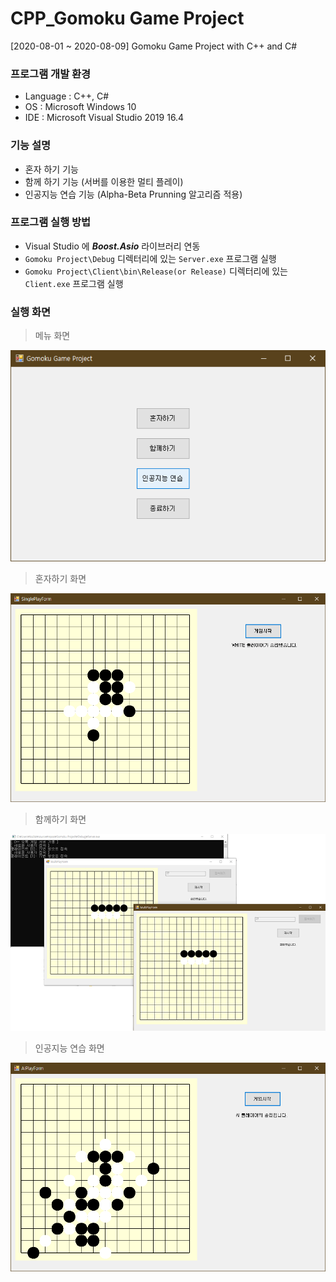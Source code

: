 # CPP_Gomoku Game Project
[2020-08-01 ~ 2020-08-09] Gomoku Game Project with C++ and C#

### 프로그램 개발 환경
- Language : C++, C#
- OS : Microsoft Windows 10
- IDE : Microsoft Visual Studio 2019 16.4

### 기능 설명
- 혼자 하기 기능
- 함께 하기 기능 (서버를 이용한 멀티 플레이)
- 인공지능 연습 기능 (Alpha-Beta Prunning 알고리즘 적용)

### 프로그램 실행 방법
- Visual Studio 에 ***Boost.Asio*** 라이브러리 연동
- `Gomoku Project\Debug` 디렉터리에 있는 `Server.exe` 프로그램 실행
- `Gomoku Project\Client\bin\Release(or Release)` 디렉터리에 있는 `Client.exe` 프로그램 실행

### 실행 화면

> 메뉴 화면

![Gomoku Game 1](Images/GG1.png)

> 혼자하기 화면

![Gomoku Game 2](Images/GG2.png)

> 함께하기 화면

![Gomoku Game 3](Images/GG3.png)

> 인공지능 연습 화면

![Gomoku Game 4](Images/GG4.png)
